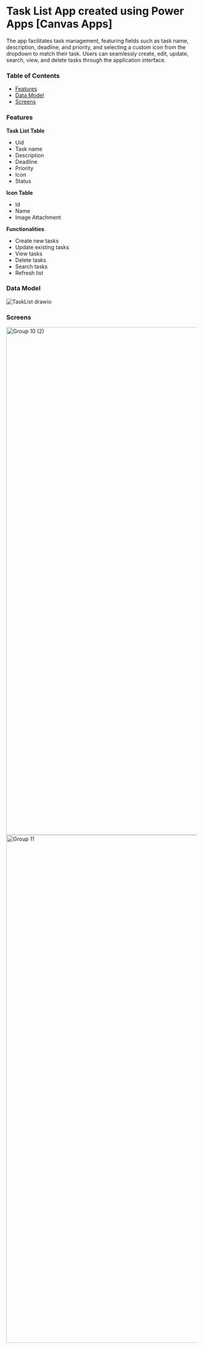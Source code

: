 # Task List App created using Power Apps [Canvas Apps]
The app facilitates task management, featuring fields such as task name, description, deadline, and priority, and selecting a custom icon from the dropdown to match their task. Users can seamlessly create, edit, update, search, view, and delete tasks through the application interface.

### Table of Contents
* [Features](#features)
* [Data Model](#data-model)
* [Screens](#screens)

### Features
**Task List Table**
  - Uid
  - Task name
  - Description
  - Deadline
  - Priority
  - Icon
  - Status
  
**Icon Table**
  - Id
  - Name
  - Image Attachment
  
**Functionalities**
  - Create new tasks
  - Update existing tasks
  - View tasks
  - Delete tasks
  - Search tasks
  - Refresh list

### Data Model
![TaskList drawio](https://github.com/karlyndiary/Task-List-Power-Apps/assets/116041695/8d2d2d06-81e6-4a17-a2fe-39320ec3efcd)

### Screens
<img width="1343" alt="Group 10 (2)" src="https://github.com/karlyndiary/Task-List-Power-Apps/assets/116041695/98963a06-2a30-4fd0-8b21-bd8d6340b25b">
<img width="1343" alt="Group 11" src="https://github.com/karlyndiary/Task-List-Power-Apps/assets/116041695/217956d2-1299-4210-9665-39e04d6415f6">


